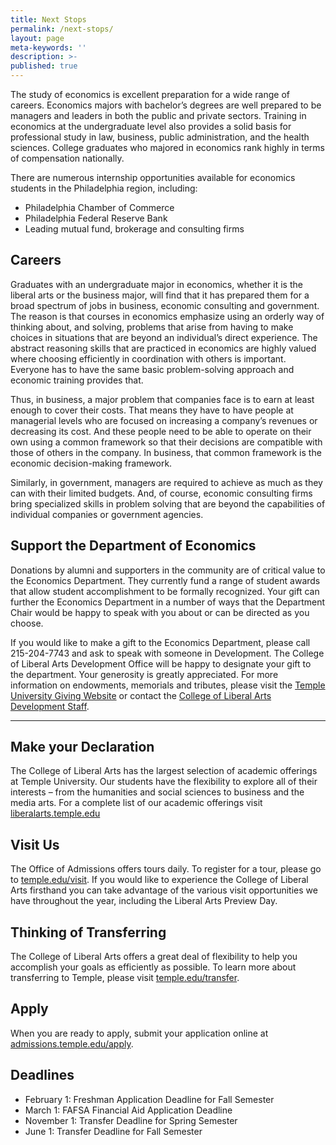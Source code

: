 ```yaml
---
title: Next Stops
permalink: /next-stops/
layout: page
meta-keywords: ''
description: >-
published: true
---
```

The study of economics is excellent preparation for a wide range of careers. Economics majors with bachelor’s degrees are well prepared to be managers and leaders in both the public and private sectors. Training in economics at the undergraduate level also provides a solid basis for professional study in law, business, public administration, and the health sciences. College graduates who majored in economics rank highly in terms of compensation nationally.

There are numerous internship opportunities available for economics students in the Philadelphia region, including:

- Philadelphia Chamber of Commerce
- Philadelphia Federal Reserve Bank
- Leading mutual fund, brokerage and consulting firms

## Careers

Graduates with an undergraduate major in economics, whether it is the liberal arts or the business major, will find that it has prepared them for a broad spectrum of jobs in business, economic consulting and government.  The reason is that courses in economics emphasize using an orderly way of thinking about, and solving, problems that arise from having to make choices in situations that are beyond an individual’s direct experience.  The abstract reasoning skills that are practiced in economics are highly valued where choosing efficiently in coordination with others is important. Everyone has to have the same basic problem-solving approach and economic training provides that.

Thus, in business, a major problem that companies face is to earn at least enough to cover their costs. That means they have to have people at managerial levels who are focused on increasing a company’s revenues or decreasing its cost.  And these people need to be able to operate on their own using a common framework so that their decisions are compatible with those of others in the company. In business, that common framework is the economic decision-making framework.

Similarly, in government, managers are required to achieve as much as they can with their limited budgets.  And, of course, economic consulting firms bring specialized skills in problem solving that are beyond the capabilities of individual companies or government agencies.

## Support the Department of Economics
Donations by alumni and supporters in the community are of critical value to the Economics Department. They currently fund a range of student awards that allow student accomplishment to be formally recognized. Your gift can further the Economics Department in a number of ways that the Department Chair would be happy to speak with you about or can be directed as you choose. 

If you would like to make a gift to the Economics Department, please call 215-204-7743 and ask to speak with someone in Development. The College of Liberal Arts Development Office will be happy to designate your gift to the department. Your generosity is greatly appreciated. For more information on endowments, memorials and tributes, please visit the [Temple University Giving Website](http://giving.temple.edu/) or contact the [College of Liberal Arts Development Staff](https://liberalarts.temple.edu/our-alumni/giving).

___

## Make your Declaration

The College of Liberal Arts has the largest selection of  academic offerings at Temple University. Our students have the flexibility to explore all of their interests – from the humanities and social sciences to business and the media arts.
For a complete list of our academic offerings visit [liberalarts.temple.edu](liberalarts.temple.edu)

## Visit Us

The Office of Admissions offers tours daily. To register for a tour, please go to [temple.edu/visit](temple.edu/visit). If you would like to experience the College of Liberal Arts firsthand you can take advantage of the various visit opportunities we have throughout the year, including the Liberal Arts Preview Day.

## Thinking of Transferring

The College of Liberal Arts offers a great deal of flexibility to help you accomplish your goals as efficiently as possible. To learn more about transferring to Temple, please visit [temple.edu/transfer](temple.edu/transfer).

## Apply

When you are ready to apply, submit your application online at [admissions.temple.edu/apply](admissions.temple.edu/apply).

## Deadlines

- February 1: Freshman Application Deadline for Fall Semester
- March 1: FAFSA Financial Aid Application Deadline
- November 1: Transfer Deadline for Spring Semester
- June 1: Transfer Deadline for Fall Semester
